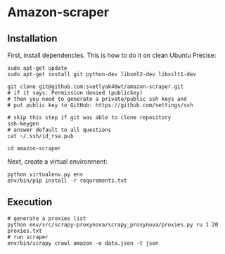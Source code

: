 Amazon-scraper
==============

Installation
------------

First, install dependencies. This is how to do it on clean Ubuntu Precise:

    sudo apt-get update
    sudo apt-get install git python-dev libxml2-dev libxslt1-dev

    git clone git@github.com:svetlyak40wt/amazon-scraper.git
    # if it says: Permission denied (publickey)
    # then you need to generate a private/public ssh keys and
    # put public key to GitHub: https://github.com/settings/ssh

    # skip this step if git was able to clone repository
    ssh-keygen
    # answer default to all questions
    cat ~/.ssh/id_rsa.pub

    cd amazon-scraper

Next, create a virtual environment:

    python virtualenv.py env
    env/bin/pip install -r requrements.txt

Execution
---------
    
    # generate a proxies list
    python env/src/scrapy-proxynova/scrapy_proxynova/proxies.py ru 1 20 proxies.txt
    # run scraper
    env/bin/scrapy crawl amazon -o data.json -t json
